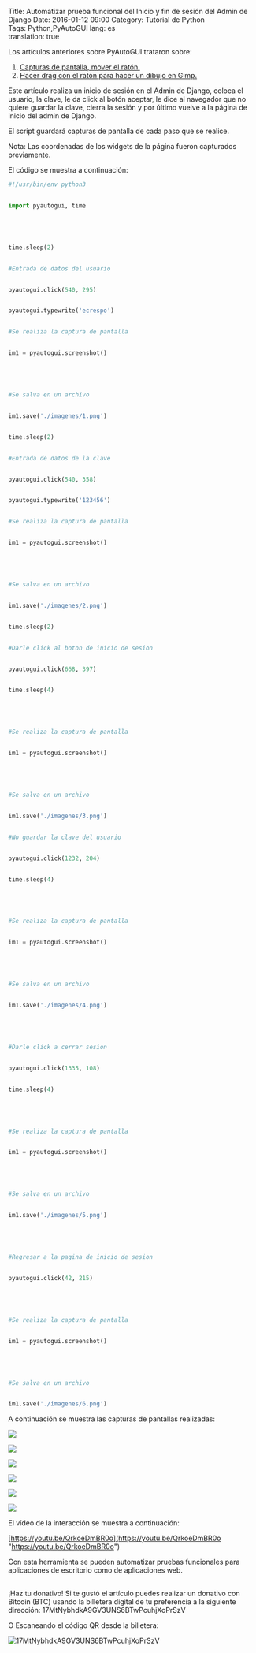 Title: Automatizar prueba funcional del Inicio y fin de sesión del Admin de Django
Date: 2016-01-12 09:00
Category: Tutorial de Python  
Tags: Python,PyAutoGUI
lang: es  
translation: true  

Los artículos anteriores sobre PyAutoGUI trataron sobre:
1. [Capturas de pantalla, mover el ratón.](https://www.seraph.to/controlando-el-movimiento-del-raton-desde-python-con-pyautogui.html#controlando-el-movimiento-del-raton-desde-python-con-pyautogui)  
2. [Hacer drag con el ratón para hacer un dibujo en Gimp.](https://www.seraph.to/utilizar-drag-del-raton-con-python-usando-pyautogui.html#utilizar-drag-del-raton-con-python-usando-pyautogui)  

Este artículo realiza un inicio de sesión en el Admin de Django, coloca el usuario, la clave, le da click al botón aceptar, le dice al navegador que no quiere guardar la clave, cierra la sesión y por último vuelve a la página de inicio del admin de Django. 

El script guardará capturas de pantalla de cada paso que se realice. 

Nota: Las coordenadas de los widgets de la página fueron capturados previamente.


El código se muestra a continuación:

```python
#!/usr/bin/env python3


import pyautogui, time





time.sleep(2)


#Entrada de datos del usuario


pyautogui.click(540, 295)


pyautogui.typewrite('ecrespo')


#Se realiza la captura de pantalla


im1 = pyautogui.screenshot()





#Se salva en un archivo


im1.save('./imagenes/1.png')


time.sleep(2)


#Entrada de datos de la clave


pyautogui.click(540, 358)


pyautogui.typewrite('123456')


#Se realiza la captura de pantalla


im1 = pyautogui.screenshot()





#Se salva en un archivo


im1.save('./imagenes/2.png')


time.sleep(2)


#Darle click al boton de inicio de sesion


pyautogui.click(668, 397)


time.sleep(4)





#Se realiza la captura de pantalla


im1 = pyautogui.screenshot()





#Se salva en un archivo


im1.save('./imagenes/3.png')


#No guardar la clave del usuario


pyautogui.click(1232, 204)


time.sleep(4)





#Se realiza la captura de pantalla


im1 = pyautogui.screenshot()





#Se salva en un archivo


im1.save('./imagenes/4.png')





#Darle click a cerrar sesion


pyautogui.click(1335, 108)


time.sleep(4)





#Se realiza la captura de pantalla


im1 = pyautogui.screenshot()





#Se salva en un archivo


im1.save('./imagenes/5.png')





#Regresar a la pagina de inicio de sesion


pyautogui.click(42, 215)





#Se realiza la captura de pantalla


im1 = pyautogui.screenshot()





#Se salva en un archivo


im1.save('./imagenes/6.png')

```

A continuación se muestra las capturas de pantallas realizadas:

![](./images/automatizarpruebafuncionaldelinicioyfindesesiondeladmindedjango-1.png)

![](./images/automatizarpruebafuncionaldelinicioyfindesesiondeladmindedjango-2.png)

![](./images/automatizarpruebafuncionaldelinicioyfindesesiondeladmindedjango-3.png)

![](./images/automatizarpruebafuncionaldelinicioyfindesesiondeladmindedjango-4.png)

![](./images/automatizarpruebafuncionaldelinicioyfindesesiondeladmindedjango-5.png)

![](./images/automatizarpruebafuncionaldelinicioyfindesesiondeladmindedjango-6.png)

El vídeo de la interacción se muestra a continuación:

[https://youtu.be/QrkoeDmBR0o](https://youtu.be/QrkoeDmBR0o "https://youtu.be/QrkoeDmBR0o")


Con esta herramienta se pueden automatizar pruebas funcionales para aplicaciones de escritorio como de aplicaciones web. 

##  ##
¡Haz tu donativo!
Si te gustó el artículo puedes realizar un donativo con Bitcoin (BTC)
usando la billetera digital de tu preferencia a la siguiente
dirección: 17MtNybhdkA9GV3UNS6BTwPcuhjXoPrSzV

O Escaneando el código QR desde la billetera:

![17MtNybhdkA9GV3UNS6BTwPcuhjXoPrSzV](./images/17MtNybhdkA9GV3UNS6BTwPcuhjXoPrSzV.png)